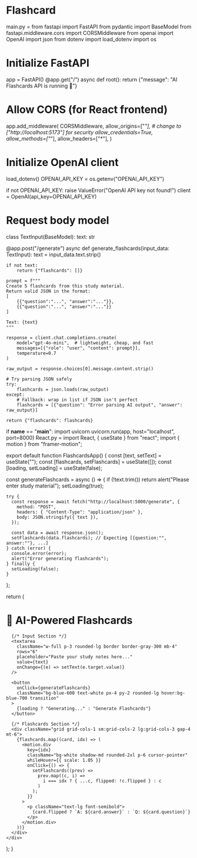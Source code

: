 # Flashcard
main.py = from fastapi import FastAPI
from pydantic import BaseModel
from fastapi.middleware.cors import CORSMiddleware
from openai import OpenAI
import json
from dotenv import load_dotenv
import os 

# Initialize FastAPI
app = FastAPI()
@app.get("/")
async def root():
    return {"message": "AI Flashcards API is running 🚀"}

# Allow CORS (for React frontend)
app.add_middleware(
    CORSMiddleware,
    allow_origins=["*"],  # change to ["http://localhost:5173"] for security
    allow_credentials=True,
    allow_methods=["*"],
    allow_headers=["*"],
)

# Initialize OpenAI client

load_dotenv()
OPENAI_API_KEY  = os.getenv("OPENAI_API_KEY")

if not OPENAI_API_KEY:
    raise ValueError("OpenAI API key not found!")
client = OpenAI(api_key=OPENAI_API_KEY)

# Request body model
class TextInput(BaseModel):
    text: str

@app.post("/generate")
async def generate_flashcards(input_data: TextInput):
    text = input_data.text.strip()

    if not text:
        return {"flashcards": []}

    prompt = f"""
    Create 5 flashcards from this study material.
    Return valid JSON in the format:
    [
        {{"question":"...", "answer":"..."}},
        {{"question":"...", "answer":"..."}}
    ]

    Text: {text}
    """

    response = client.chat.completions.create(
        model="gpt-4o-mini",  # lightweight, cheap, and fast
        messages=[{"role": "user", "content": prompt}],
        temperature=0.7
    )

    raw_output = response.choices[0].message.content.strip()

    # Try parsing JSON safely
    try:
        flashcards = json.loads(raw_output)
    except:
        # Fallback: wrap in list if JSON isn't perfect
        flashcards = [{"question": "Error parsing AI output", "answer": raw_output}]

    return {"flashcards": flashcards}
if __name__ == "__main__":
    import uvicorn
    uvicorn.run(app, host="localhost", port=8000)
React.py = import React, { useState } from "react";
import { motion } from "framer-motion";

export default function FlashcardsApp() {
  const [text, setText] = useState("");
  const [flashcards, setFlashcards] = useState([]);
  const [loading, setLoading] = useState(false);

  const generateFlashcards = async () => {
    if (!text.trim()) return alert("Please enter study material");
    setLoading(true);

    try {
      const response = await fetch("http://localhost:5000/generate", {
        method: "POST",
        headers: { "Content-Type": "application/json" },
        body: JSON.stringify({ text }),
      });

      const data = await response.json();
      setFlashcards(data.flashcards); // Expecting [{question:"", answer:""}, ...]
    } catch (error) {
      console.error(error);
      alert("Error generating flashcards");
    } finally {
      setLoading(false);
    }
  };

  return (
    <div className="min-h-screen bg-gray-100 p-6">
      <h1 className="text-3xl font-bold text-center mb-6">
        📘 AI-Powered Flashcards
      </h1>

      {/* Input Section */}
      <textarea
        className="w-full p-3 rounded-lg border border-gray-300 mb-4"
        rows="6"
        placeholder="Paste your study notes here..."
        value={text}
        onChange={(e) => setText(e.target.value)}
      />

      <button
        onClick={generateFlashcards}
        className="bg-blue-600 text-white px-4 py-2 rounded-lg hover:bg-blue-700 transition"
      >
        {loading ? "Generating..." : "Generate Flashcards"}
      </button>

      {/* Flashcards Section */}
      <div className="grid grid-cols-1 sm:grid-cols-2 lg:grid-cols-3 gap-4 mt-6">
        {flashcards.map((card, idx) => (
          <motion.div
            key={idx}
            className="bg-white shadow-md rounded-2xl p-6 cursor-pointer"
            whileHover={{ scale: 1.05 }}
            onClick={() => {
              setFlashcards((prev) =>
                prev.map((c, i) =>
                  i === idx ? { ...c, flipped: !c.flipped } : c
                )
              );
            }}
          >
            <p className="text-lg font-semibold">
              {card.flipped ? `A: ${card.answer}` : `Q: ${card.question}`}
            </p>
          </motion.div>
        ))}
      </div>
    </div>
  );
}

    
